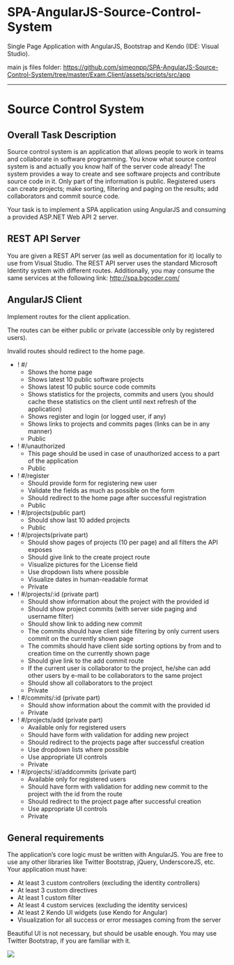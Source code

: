 # SPA-AngularJS-Source-Control-System
Single Page Application with AngularJS, Bootstrap and Kendo (IDE: Visual Studio).

main js files folder: https://github.com/simeonpp/SPA-AngularJS-Source-Control-System/tree/master/Exam.Client/assets/scripts/src/app

----------

# Source Control System #
## Overall Task Description ##
Source control system is an application that allows people to work in teams and collaborate in software programming. You know what source control system is and actually you know half of the server code already! 
The system provides a way to create and see software projects and contribute source code in it. Only part of the information is public. Registered users can create projects; make sorting, filtering and paging on the results; add collaborators and commit source code.

Your task is to implement a SPA application using AngularJS and consuming a provided ASP.NET Web API 2 server.

## REST API Server ##
You are given a REST API server (as well as documentation for it) locally to use from Visual Studio. The REST API server uses the standard Microsoft Identity system with different routes. Additionally, you may consume the same services at the following link: http://spa.bgcoder.com/ 

## AngularJS Client ##
Implement routes for the client application.

The routes can be either public or private (accessible only by registered users).

Invalid routes should redirect to the home page.

- ! #/
	- Shows the home page
	- Shows latest 10 public software projects
	- Shows latest 10 public source code commits
	- Shows statistics for the projects, commits and users (you should cache these statistics on the client until next refresh of the application)
	- Shows register and login (or logged user, if any)
	- Shows links to projects and commits pages (links can be in any manner)
	- Public
- ! #/unauthorized
	- This page should be used in case of unauthorized access to a part of the application
	- Public
- ! #/register
	- Should provide form for registering new user
	- Validate the fields as much as possible on the form
	- Should redirect to the home page after successful registration
	- Public
- ! #/projects(public part)
	- Should show last 10 added projects
	- Public
- ! #/projects(private part)
	- Should show pages of projects (10 per page) and all filters the API exposes 
	- Should give link to the create project route 
	- Visualize pictures for the License field
	- Use dropdown lists where possible
	- Visualize dates in human-readable format
	- Private
- ! #/projects/:id (private part)
	- Should show information about the project with the provided id
	- Should show project commits (with server side paging and username filter)
	- Should show link to adding new commit
	- The commits should have client side filtering by only current users commit on the currently shown page
	- The commits should have client side sorting options by from and to creation time on the currently shown page 
	- Should give link to the add commit route 
	- If the current user is collaborator to the project, he/she can add other users by e-mail to be collaborators to the same project
	- Should show all collaborators to the project
	- Private
- ! #/commits/:id (private part)
	- Should show information about the commit with the provided id
	- Private
- ! #/projects/add (private part)
	- Available only for registered users
	- Should have form with validation for adding new project
	- Should redirect to the projects page after successful creation
	- Use dropdown lists where possible
	- Use appropriate UI controls
	- Private
- ! #/projects/:id/addcommits (private part)
	- Available only for registered users
	- Should have form with validation for adding new commit to the project with the id from the route
	- Should redirect to the project page after successful creation
	- Use appropriate UI controls
	- Private
	

## General requirements ##
The application’s core logic must be written with AngularJS. You are free to use any other libraries like Twitter Bootstrap, jQuery, UnderscoreJS, etc.
Your application must have:

- At least 3 custom controllers (excluding the identity controllers)
- At least 3 custom directives
- At least 1 custom filter
- At least 4 custom services (excluding the identity services)
- At least 2 Kendo UI widgets (use Kendo for Angular)
- Visualization for all success or error messages coming from the server 

Beautiful UI is not necessary, but should be usable enough. You may use Twitter Bootstrap, if you are familiar with it.

![](http://i.imgur.com/0lKXwlM.png)
